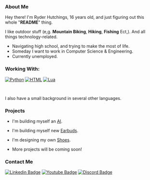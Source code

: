 ### About Me
Hey there! I'm Ryder Hutchings, 16 years old, and just figuring out this whole "**README**" thing.

I like outdoor stuff (e,g. **Mountain Biking**, **Hiking**, **Fishing** Ect,). And all things technology-related.

- Navigating high school, and trying to make the most of life.
- Someday I want to work in Computer Science & Engineering.
- Currently unemployed.


### Working With:
[![Python](https://img.shields.io/badge/Python-4B8BBE?style=for-the-badge&logo=python&logoColor=white)](https://developer.mozilla.org/en-US/docs/Glossary/Python)
[![HTML](https://img.shields.io/badge/HTML-F06529?style=for-the-badge&logo=html5&logoColor=white)](https://developer.mozilla.org/en-US/docs/Web/HTML)
[![Lua](https://img.shields.io/badge/Lua-000081?style=for-the-badge&logo=Lua&logoColor=white)]()
<!-- [![CSS](https://img.shields.io/badge/CSS3-1572B6?style=for-the-badge&logo=css3&logoColor=white)](https://developer.mozilla.org/en-US/docs/Web/CSS) --> <br>


I also have a small background in several other languages.

### Projects

- I'm building myself an <a href="">AI<a/>. <br>

- I'm building myself new <a href="">Earbuds<a/>. <br>

- I'm designing my own <a href="">Shoes<a/>. <br>
- More projects will be coming soon!

<!-- [![GitHub](https://img.shields.io/github/followers/ryderhutchings.svg?style=social&label=Follow&maxAge=2592000)]() <br>
[![YouTube](https://img.shields.io/youtube/channel/subscribers/UCfYoumlckdDcox4TtxZiKtA)]() <br> -->

### Contact Me
[![Linkedin Badge](https://img.shields.io/badge/-Linkedin-blue?style=for-the-badge&logo=Linkedin&logoColor=white&link=)]()
[![Youtube Badge](https://img.shields.io/badge/YouTube-FF0000?style=for-the-badge&logo=youtube&logoColor=white)](https://www.youtube.com/@ryderhutchings)
[![Discord Badge](https://img.shields.io/badge/Discord-5865F2?style=for-the-badge&logo=discord&logoColor=white)]()


